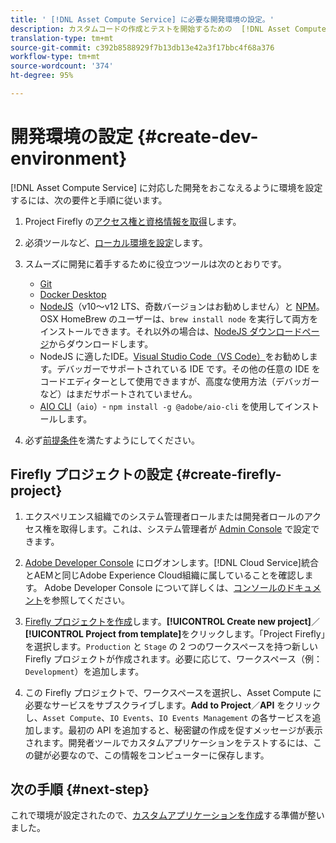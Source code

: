 ```yaml
---
title: ' [!DNL Asset Compute Service] に必要な開発環境の設定。'
description: カスタムコードの作成とテストを開始するための  [!DNL Asset Compute Service]  の開発環境の設定。
translation-type: tm+mt
source-git-commit: c392b8588929f7b13db13e42a3f17bbc4f68a376
workflow-type: tm+mt
source-wordcount: '374'
ht-degree: 95%

---
```



# 開発環境の設定 {#create-dev-environment}

[!DNL Asset Compute Service] に対応した開発をおこなえるように環境を設定するには、次の要件と手順に従います。

1. Project Firefly の[アクセス権と資格情報を取得](https://github.com/AdobeDocs/project-firefly/blob/master/getting_started/setup.md#acquire-access-and-credentials)します。

1. 必須ツールなど、[ローカル環境を設定](https://github.com/AdobeDocs/project-firefly/blob/master/getting_started/setup.md#local-environment-set-up)します。

1. スムーズに開発に着手するために役立つツールは次のとおりです。

   * [Git](https://git-scm.com/)
   * [Docker Desktop](https://www.docker.com/get-started)
   * [NodeJS](https://nodejs.org)（v10～v12 LTS、奇数バージョンはお勧めしません）と [NPM](https://www.npmjs.com)。OSX HomeBrew のユーザーは、`brew install node` を実行して両方をインストールできます。それ以外の場合は、[NodeJS ダウンロードページ](https://nodejs.org/ja/)からダウンロードします。
   * NodeJS に適したIDE。[Visual Studio Code（VS Code）](https://code.visualstudio.com)をお勧めします。デバッガーでサポートされている IDE です。その他の任意の IDE をコードエディターとして使用できますが、高度な使用方法（デバッガーなど）はまだサポートされていません。
   * [AIO CLI](https://github.com/adobe/aio-cli)（`aio`）- `npm install -g @adobe/aio-cli` を使用してインストールします。

1. 必ず[前提条件](/help/understand-extensibility.md#prerequisites-and-provisioning)を満たすようにしてください。

## Firefly プロジェクトの設定 {#create-firefly-project}

1. エクスペリエンス組織でのシステム管理者ロールまたは開発者ロールのアクセス権を取得します。これは、システム管理者が [Admin Console](https://adminconsole.adobe.com/overview) で設定できます。

1. [Adobe Developer Console](https://console.adobe.io/) にログオンします。[!DNL Cloud Service]統合とAEMと同じAdobe Experience Cloud組織に属していることを確認します。 Adobe Developer Console について詳しくは、[コンソールのドキュメント](https://www.adobe.io/apis/experienceplatform/console/docs.html)を参照してください。

1. [Firefly プロジェクトを作成](https://www.adobe.io/apis/experienceplatform/project-firefly/docs.html#!AdobeDocs/project-firefly/master/getting_started/first_app.md)します。**[!UICONTROL Create new project]**／**[!UICONTROL Project from template]**&#x200B;をクリックします。「Project Firefly」を選択します。`Production` と `Stage` の 2 つのワークスペースを持つ新しい Firefly プロジェクトが作成されます。必要に応じて、ワークスペース（例：`Development`）を追加します。

1. この Firefly プロジェクトで、ワークスペースを選択し、Asset Compute に必要なサービスをサブスクライブします。**Add to Project**／**API** をクリックし、`Asset Compute`、`IO Events`、`IO Events Management` の各サービスを追加します。最初の API を追加すると、秘密鍵の作成を促すメッセージが表示されます。開発者ツールでカスタムアプリケーションをテストするには、この鍵が必要なので、この情報をコンピューターに保存します。

## 次の手順 {#next-step}

これで環境が設定されたので、[カスタムアプリケーションを作成](develop-custom-application.md)する準備が整いました。

<!-- TBD items for later:
 
* Any steps in the beginning that lead to gotchas later should be called out for caution? For example,
  * don't change some defaults initially
  * know risks when deviating from standard path
  * naming conventions to follow
  * Retrieve and format credentials (YAML file details)
-->
